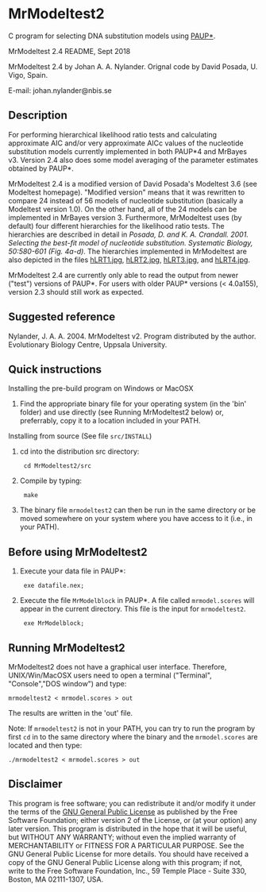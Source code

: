 MrModeltest2
============

C program for selecting DNA substitution models using [PAUP\*](https://paup.phylosolutions.com).


MrModeltest 2.4 README, Sept 2018

MrModeltest 2.4 by Johan A. A. Nylander.
Orignal code by David Posada, U. Vigo, Spain.

E-mail: johan.nylander\@nbis.se


Description
-----------

For performing hierarchical likelihood ratio tests and calculating approximate 
AIC and/or very approximate AICc values of the nucleotide substitution models 
currently implemented in both PAUP\*4 and MrBayes v3. Version 2.4 also does some 
model averaging of the parameter estimates obtained by PAUP\*.

MrModeltest 2.4 is a modified version of David Posada's Modeltest 3.6 (see 
Modeltest homepage). "Modified version" means that it was rewritten to compare 
24 instead of 56 models of nucleotide substitution (basically a Modeltest 
version 1.0). On the other hand, all of the 24 models can be implemented in 
MrBayes version 3. Furthermore, MrModeltest uses (by default) four different 
hierarchies for the likelihood ratio tests. The hierarchies are described in 
detail in *Posada, D. and K. A. Crandall. 2001. Selecting the best-fit model of 
nucleotide substitution. Systematic Biology, 50:580-601 (Fig. 4a-d)*.
The  hierarchies implemented in MrModeltest are also depicted in the files 
[hLRT1.jpg](doc/img/hLRT1.jpg), [hLRT2.jpg](doc/img/hLRT2.jpg), 
[hLRT3.jpg](doc/img/hLRT3.jpg), and [hLRT4.jpg](doc/img/hLRT1.jpg).

MrModeltest 2.4 are currently only able to read the output from newer ("test")
versions of PAUP\*. For users with older PAUP\* versions (< 4.0a155), version
2.3 should still work as expected.


Suggested reference
-------------------

Nylander, J. A. A. 2004. MrModeltest v2. Program distributed by the author. 
Evolutionary Biology Centre, Uppsala University.


Quick instructions
------------------

Installing the pre-build program on Windows or MacOSX

1. Find the appropriate binary file for your operating system (in the
'bin' folder) and use directly (see Running MrModeltest2 below) or, preferrably,
copy it to a location included in your PATH.


Installing from source (See file `src/INSTALL`)

1. cd into the distribution src directory:

        cd MrModeltest2/src

2. Compile by typing:

        make

3. The binary file `mrmodeltest2` can then be run in the same directory or be 
moved somewhere on your system where you have access to it (i.e., in your PATH).


Before using MrModeltest2
-------------------------

1. Execute your data file in PAUP\*:

        exe datafile.nex;

2. Execute the file `MrModelblock` in PAUP\*. A file called `mrmodel.scores` 
will appear in the current directory. This file is the input for `mrmodeltest2`.

        exe MrModelblock;


Running MrModeltest2
--------------------

MrModeltest2 does not have a graphical user interface. Therefore, 
UNIX/Win/MacOSX users need to open a terminal ("Terminal", "Console","DOS window") and type:

    mrmodeltest2 < mrmodel.scores > out

The results are written in the 'out' file.

Note: If `mrmodeltest2` is not in your PATH, you can try to run the program by 
first `cd` in to the same directory where the binary and the `mrmodel.scores` are 
located and then type:

    ./mrmodeltest2 < mrmodel.scores > out


Disclaimer
-----------

This program is free software; you can redistribute it and/or modify it under 
the terms of the [GNU General Public License](doc/gpl.html) as published by 
the Free Software Foundation; either version 2 of the License, or (at your
option) any later version. This program is distributed in the hope that it 
will be useful, but WITHOUT ANY WARRANTY; without even the implied warranty
of MERCHANTABILITY or FITNESS FOR A PARTICULAR PURPOSE. See the GNU General
Public License for more details. You should have received a copy of the GNU
General Public License along with this program; if not, write to the Free
Software Foundation, Inc., 59 Temple Place - Suite 330, Boston, MA 02111-1307,
USA. 
